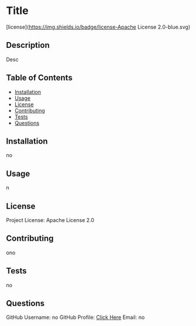 # Title
[license](https://img.shields.io/badge/license-Apache License 2.0-blue.svg)

## Description

Desc

## Table of Contents

- [Installation](#installation)
- [Usage](#usage)
- [License](#license)
- [Contributing](#contributing)
- [Tests](#tests)
- [Questions](#questions)

## Installation

no

## Usage

n

## License

Project License: Apache License 2.0

## Contributing

ono

## Tests

no

## Questions

GitHub Username: no
GitHub Profile: [Click Here](https://github.com/no)
Email: no

